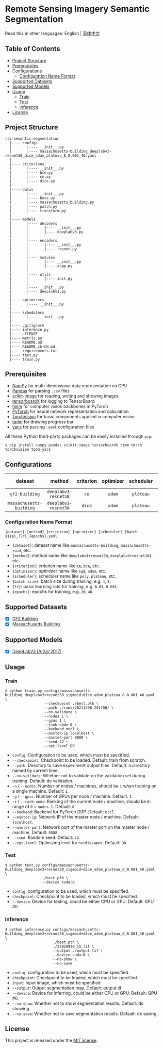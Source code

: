 # Remote Sensing Imagery Semantic Segmentation

Read this in other languages: English | [简体中文](README_zh-CN.md)

## Table of Contents

- [Project Structure](#project-structure)
- [Prerequisites](#prerequisites)
- [Configurations](#configurations)
  - [Configuration Name Format](#configuration-name-format)
- [Supported Datasets](#supported-datasets)
- [Supported Models](#supported-models)
- [Usage](#usage)
    - [Train](#train)
    - [Test](#test)
    - [Inference](#inference)
- [License](#license)

## <a name="project-structure"></a> Project Structure

```
rsi-semantic-segmentation
  |---- configs
  |       |---- __init__.py
  |       |---- massachusetts-building_deeplabv3-resnet50_dice_adam_plateau_8_0.001_40.yaml
  |
  |---- criterions
  |       |---- __init__.py
  |       |---- bce.py
  |       |---- ce.py
  |       |---- dice.py
  |
  |---- datas
  |       |---- __init__.py
  |       |---- base.py
  |       |---- massachusetts_building.py
  |       |---- patch.py
  |       |---- transform.py
  |
  |---- models
  |       |---- decoders
  |       |       |---- __init__.py
  |       |       |---- deeplabv3.py
  |       |
  |       |---- encoders
  |       |       |---- __init__.py
  |       |       |---- resnet.py
  |       |
  |       |---- modules
  |       |       |---- __init__.py
  |       |       |---- aspp.py
  |       |
  |       |---- utils
  |       |       |---- init.py
  |       |
  |       |---- __init__.py
  |       |---- deeplabv3.py
  |
  |---- optimizers
  |       |---- __init__.py
  |
  |---- schedulers
  |       |---- __init__.py
  |
  |---- .gitignore
  |---- inference.py
  |---- LICENSE
  |---- metric.py
  |---- README.md
  |---- README_zh-CN.md
  |---- requirements.txt
  |---- test.py
  |---- train.py
```

## <a name="prerequisites"></a> Prerequisites

- [NumPy](https://numpy.org/) for multi-dimensional data representation on CPU
- [Pandas](https://pandas.pydata.org/) for parsing `.csv` files
- [scikit-image](https://scikit-image.org/) for reading, writing and showing images
- [tensorboardX](https://github.com/lanpa/tensorboardX) for logging to TensorBoard
- [timm](https://github.com/rwightman/pytorch-image-models) for computer vision backbones in PyTorch
- [PyTorch](https://pytorch.org/) for neural network representation and calculation
- [TorchVision](https://pytorch.org/vision/) for basic components applied in computer vision
- [tqdm](https://github.com/tqdm/tqdm) for drawing progress bar
- [yacs](https://github.com/rbgirshick/yacs) for parsing `.yaml` configuration files

All these Python third-party packages can be easily installed through `pip`:

```shell
$ pip install numpy pandas scikit-image tensorboardX timm torch torchvision tqdm yacs
```

## <a name="configurations"></a> Configurations

| dataset                  | method               | criterion | optimizer | scheduler | batch size | LR    | epochs | config                                                                                        |
|:------------------------:|:--------------------:|:---------:|:---------:|:---------:|:----------:|:-----:|:------:|:--------------------------------------------------------------------------------------------:|
| `gf2-building`           | `deeplabv3-resnet50` | `ce`      | `adam`    | `plateau` | 8          | 0.001 | 10     | [config](configs/gf2-building_deeplabv3-resnet50_ce_adam_plateau_8_0.001_10.yaml)             |
| `massachusetts-building` | `deeplabv3-resnet50` | `dice`    | `adam`    | `plateau` | 8          | 0.001 | 40     | [config](configs/massachusetts-building_deeplabv3-resnet50_dice_adam_plateau_8_0.001_40.yaml) |

### <a name="configuration-name-format"></a> Configuration Name Format

```
{dataset}_{method}_{criterion}_{optimizer}_{scheduler}_{batch size}_{lr}_{epochs}.yaml
```

- `{dataset}`: dataset name like `massachusetts-building`, `massachusetts-road`, etc.
- `{method}`: method name like `deeplabv3+resnet50`, `deeplabv3+resnet101`, etc.
- `{criterion}`: criterion name like `ce`, `bce`, etc.
- `{optimizer}`: optimizer name like `sgd`, `adam`, etc.
- `{scheduler}`: scheduler name like `poly`, `plateau`, etc.
- `{batch size}`: batch size during training, e.g. `4`, `8`.
- `{lr}`: basic learning rate for training, e.g. `0.01`, `0.001`.
- `{epochs}`: epochs for training, e.g. `20`, `40`.

## <a name="supported-datasets"></a> Supported Datasets

- [x] [GF2 Building](datas/gf2_building.py)
- [x] [Massachusetts Building](datas/massachusetts_building.py)

## <a name="supported-models"></a> Supported Models

- [x] [DeepLabV3 (ArXiv'2017)](models/deeplabv3.py)

## <a name="usage"></a> Usage

### <a name="train"></a> Train

```shell
$ python train.py configs/massachusetts-building_deeplabv3+resnet50_sigmoid+dice_adam_plateau_8_0.001_40.yaml \
                  --checkpoint ./best.pth \
                  --path ./runs/20211206-201700/ \
                  --no-validate \
                  --nodes 1 \
                  --gpus 1 \
                  --rank-node 0 \
                  --backend nccl \
                  --master-ip localhost \
                  --master-port 8888 \
                  --seed 42 \
                  --opt-level O0
```

- `config`: Configuration to be used, which must be specified.
- `--checkpoint`: Checkpoint to be loaded. Default: train from scratch.
- `--path`: Directory to save experiment output files. Default: a directory named by current time.
- `--no-validate`: Whether not to validate on the validation set during training. Default: do validation.
- `-n` / `--nodes`: Number of nodes / machines, should be `1` when training on a single machine. Default: `1`.
- `-g` / `--gpus`: Number of GPUs per node / machine. Default: `1`.
- `-r` / `--rank-node`: Ranking of the current node / machine, should be in range of `0` ~ `nodes-1`. Default: `0`.
- `--backend`: Backend for PyTorch DDP. Default: `nccl`.
- `--master-ip`: Network IP of the master node / machine. Default: `localhost`.
- `--master-port`: Network port of the master port on the master node / machine. Default: `8888`.
- `--seed`: Random seed. Default: `42`.
- `--opt-level`: Optimizing level for `nvidia/apex`. Default: `O0`.

### <a name="test"></a> Test

```shell
$ python test.py configs/massachusetts-building_deeplabv3+resnet50_sigmoid+dice_adam_plateau_8_0.001_40.yaml \
                 ./best.pth \
                 --device cuda:0
```

- `config`: configuration to be used, which must be specified.
- `checkpoint`: Checkpoint to be loaded, which must be specified.
- `--device`: Device for testing, could be either CPU or GPU. Default: GPU #0.

### <a name="inference"></a> Inference

```shell
$ python inference.py configs/massachusetts-building_deeplabv3+resnet50_sigmoid+dice_adam_plateau_8_0.001_40.yaml \
                      ./best.pth \
                      ./22828930_15.tif \
                      --output ./output.tif \
                      --device cuda:0 \
                      --no-show \
                      --no-save
```

- `config`: configuration to be used, which must be specified.
- `checkpoint`: Checkpoint to be loaded, which must be specified.
- `input`: Input image, which must be specified.
- `--output`: Output segmentation map. Default: output.tif
- `--device`: Device for inferring, could be either CPU or GPU. Default: GPU #0.
- `--no-show`: Whether not to show segmentation results. Default: do showing.
- `--no-save`: Whether not to save segmentation results. Default: do saving.

## <a name="license"></a> License

This project is released under the [MIT license](LICENSE).
